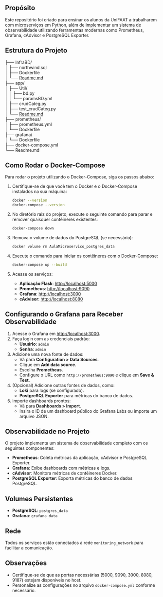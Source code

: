 ## Propósito

Este repositório foi criado para ensinar os alunos da UniFAAT a trabalharem com microserviços em Python, além de implementar um sistema de observabilidade utilizando ferramentas modernas como Prometheus, Grafana, cAdvisor e PostgreSQL Exporter.

## Estrutura do Projeto

├── InfraBD/  <!-- Contém os arquivos Docker para subir o Banco de Dados --><br>
│ ├── northwind.sql <!-- SQL utilizado para criar o Banco e as tabelas utilizadas no projeto --><br> 
│ ├── Dockerfile <!-- Arquivo Docker para inicializar o PostgreSQL --><br>
│ └── [Readme.md](InfraBD/Readme.md) <!-- Instruções para inicializar o banco no Docker --><br>
├── app/ <!-- Pasta com o projeto Python --><br>
│ ├── Util/ <!-- Utilitários e módulos Python --><br>
│ │ ├── bd.py <!-- Arquivo Python com função para conectar no Banco de Dados --><br>
│ │ └── paramsBD.yml <!-- Arquivo com as configurações para conexão com o Banco de Dados --><br>
│ ├── crudCateg.py <!-- Microserviço de CRUD de Categorias --><br>
│ ├── test_crudCateg.py <!-- Arquivo Python com os testes unitários --><br>
│ └── [Readme.md](app/Readme.md) <!-- Instruções para inicializar o APP --><br>
├── prometheus/ <!-- Configuração do Prometheus --><br>
│ ├── prometheus.yml <!-- Arquivo de configuração do Prometheus --><br>
│ └── Dockerfile <!-- Dockerfile para o Prometheus --><br>
├── grafana/ <!-- Configuração do Grafana --><br>
│ └── Dockerfile <!-- Dockerfile para o Grafana --><br>
├── docker-compose.yml <!-- Define a configuração para todos os serviços: app, db, Prometheus, Grafana, cAdvisor, etc. --><br>
└── Readme.md <!-- Arquivo com instruções gerais --><br>

## Como Rodar o Docker-Compose

Para rodar o projeto utilizando o Docker-Compose, siga os passos abaixo:

1. Certifique-se de que você tem o Docker e o Docker-Compose instalados na sua máquina:
    ```sh
    docker --version
    docker-compose --version
    ```

2. No diretório raiz do projeto, execute o seguinte comando para parar e remover quaisquer contêineres existentes:
    ```sh
    docker-compose down
    ```

3. Remova o volume de dados do PostgreSQL (se necessário):
    ```sh
    docker volume rm AulaMicroservico_postgres_data
    ```

4. Execute o comando para iniciar os contêineres com o Docker-Compose:
    ```sh
    docker-compose up --build
    ```

5. Acesse os serviços:
    - **Aplicação Flask**: [http://localhost:5000](http://localhost:5000)
    - **Prometheus**: [http://localhost:9090](http://localhost:9090)
    - **Grafana**: [http://localhost:3000](http://localhost:3000)
    - **cAdvisor**: [http://localhost:8080](http://localhost:8080)

## Configurando o Grafana para Receber Observabilidade

1. Acesse o Grafana em [http://localhost:3000](http://localhost:3000).
2. Faça login com as credenciais padrão:
   - **Usuário**: `admin`
   - **Senha**: `admin`
3. Adicione uma nova fonte de dados:
   - Vá para **Configuration > Data Sources**.
   - Clique em **Add data source**.
   - Escolha **Prometheus**.
   - Configure o URL como `http://prometheus:9090` e clique em **Save & Test**.
4. (Opcional) Adicione outras fontes de dados, como:
   - **Loki** para logs (se configurado).
   - **PostgreSQL Exporter** para métricas do banco de dados.
5. Importe dashboards prontos:
   - Vá para **Dashboards > Import**.
   - Insira o ID de um dashboard público do Grafana Labs ou importe um arquivo JSON.

## Observabilidade no Projeto

O projeto implementa um sistema de observabilidade completo com os seguintes componentes:
- **Prometheus**: Coleta métricas da aplicação, cAdvisor e PostgreSQL Exporter.
- **Grafana**: Exibe dashboards com métricas e logs.
- **cAdvisor**: Monitora métricas de contêineres Docker.
- **PostgreSQL Exporter**: Exporta métricas do banco de dados PostgreSQL.

## Volumes Persistentes

- **PostgreSQL**: `postgres_data`
- **Grafana**: `grafana_data`

## Rede

Todos os serviços estão conectados à rede `monitoring_network` para facilitar a comunicação.

## Observações

- Certifique-se de que as portas necessárias (5000, 9090, 3000, 8080, 9187) estejam disponíveis no host.
- Personalize as configurações no arquivo `docker-compose.yml` conforme necessário.